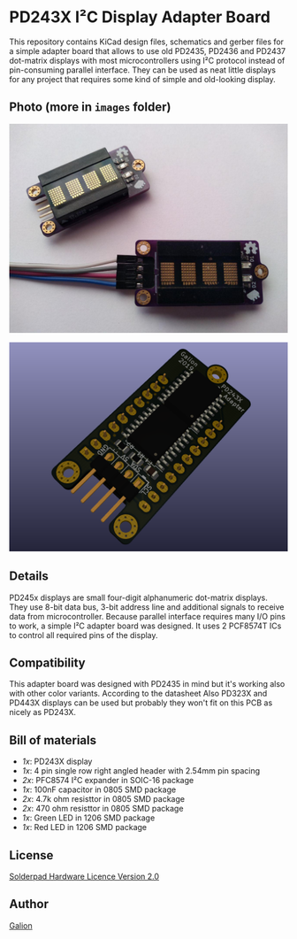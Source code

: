# PD243X I²C Display Adapter Board

This repository contains KiCad design files, schematics and gerber files for a simple adapter board that allows to use old PD2435, PD2436 and PD2437 dot-matrix displays with most microcontrollers using I²C protocol instead of pin-consuming  parallel interface. They can be used as neat little displays for any project that requires some kind of simple and old-looking display.

## Photo (more in `images` folder)

![Display](images/displays.jpg)

![3D view](images/display_back.png)

## Details
PD245x displays are small four-digit alphanumeric dot-matrix displays. They use 8-bit data bus, 3-bit address line and additional signals to receive data from microcontroller. Because parallel interface requires many I/O pins to work, a simple I²C adapter board was designed. It uses 2 PCF8574T ICs to control all required pins of the display.

## Compatibility

This adapter board was designed with PD2435 in mind but it's working also with other color variants. According to the datasheet Also PD323X and PD443X displays can be used but probably they won't fit on this PCB as nicely as PD243X. 

## Bill of materials

- *1x*: PD243X display
- *1x*: 4 pin single row right angled header with 2.54mm pin spacing
- *2x*: PFC8574 I²C expander in SOIC-16 package
- *1x*: 100nF capacitor in 0805 SMD package
- *2x*: 4.7k ohm resisttor in 0805 SMD package
- *2x*: 470 ohm resisttor in 0805 SMD package
- *1x*: Green LED in 1206 SMD package
- *1x*: Red LED in 1206 SMD package

## License

[Solderpad Hardware Licence Version 2.0](LICENSE.md)

## Author
[Galion](galion$AT$sdf.org)
